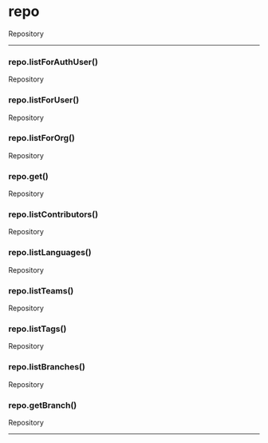 # repo

Repository



* * *

### repo.listForAuthUser() 

Repository



### repo.listForUser() 

Repository



### repo.listForOrg() 

Repository



### repo.get() 

Repository



### repo.listContributors() 

Repository



### repo.listLanguages() 

Repository



### repo.listTeams() 

Repository



### repo.listTags() 

Repository



### repo.listBranches() 

Repository



### repo.getBranch() 

Repository




* * *










